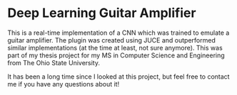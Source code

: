 # Deep Learning Guitar Amplifier

This is a real-time implementation of a CNN which was trained to emulate a guitar amplifier. The plugin was created using JUCE and outperformed similar implementations (at the time at least, not sure anymore). This was part of my thesis project for my MS in Computer Science and Engineering from The Ohio State University.

It has been a long time since I looked at this project, but feel free to contact me if you have any questions about it!
